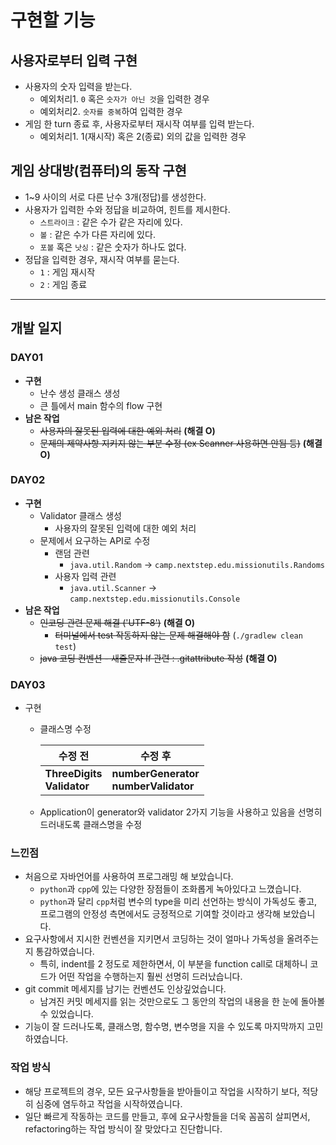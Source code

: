 # 구현할 기능

## 사용자로부터 입력 구현

- 사용자의 숫자 입력을 받는다.
  - 예외처리1. `0` 혹은 `숫자가 아닌 것`을 입력한 경우
  - 예외처리2. `숫자를 중복`하여 입력한 경우
- 게임 한 turn 종료 후, 사용자로부터 재시작 여부를 입력 받는다.
  - 예외처리1. 1(재시작) 혹은 2(종료) 외의 값을 입력한 경우



## 게임 상대방(컴퓨터)의 동작 구현

- 1~9 사이의 서로 다른 난수 3개(정답)를 생성한다.
- 사용자가 입력한 수와 정답을 비교하여, 힌트를 제시한다.
  - `스트라이크` : 같은 수가 같은 자리에 있다.
  - `볼` : 같은 수가 다른 자리에 있다.
  - `포볼` 혹은 `낫싱` : 같은 숫자가 하나도 없다.
- 정답을 입력한 경우, 재시작 여부를 묻는다.
  - `1` : 게임 재시작
  - `2` : 게임 종료



-------------------------

## 개발 일지

### DAY01

- **구현**
  - 난수 생성 클래스 생성
  - 큰 틀에서 main 함수의 flow 구현
- **남은 작업**
  - ~~사용자의 잘못된 입력에 대한 예외 처리~~ **(해결 O)**
  - ~~문제의 제약사항 지키지 않는 부분 수정 (ex Scanner 사용하면 안됨 등)~~ **(해결 O)**



### DAY02

- **구현**
  - Validator 클래스 생성
    - 사용자의 잘못된 입력에 대한 예외 처리
  - 문제에서 요구하는 API로 수정
    - 랜덤 관련
      - `java.util.Random` -> `camp.nextstep.edu.missionutils.Randoms`
    - 사용자 입력 관련
      - `java.util.Scanner` -> `camp.nextstep.edu.missionutils.Console`
- **남은 작업**
  - ~~인코딩 관련 문제 해결 ('UTF-8')~~ **(해결 O)**
    - ~~터미널에서 test 작동하지 않는 문제 해결해야 함~~ (`./gradlew clean test`)
  - ~~java 코딩 컨벤션 - 새줄문자 lf 관련 : .gitattribute 작성~~ **(해결 O)**



### DAY03

- 구현

  - 클래스명 수정

    | 수정 전                            | 수정 후                                      |
    | ---------------------------------- | -------------------------------------------- |
    | **ThreeDigits**<br />**Validator** | **numberGenerator**<br />**numberValidator** |

  - Application이 generator와 validator 2가지 기능을 사용하고 있음을 선명히 드러내도록 클래스명을 수정



### 느낀점

- 처음으로 자바언어를 사용하여 프로그래밍 해 보았습니다.
  - `python`과 `cpp`에 있는 다양한 장점들이 조화롭게 녹아있다고 느꼈습니다.
  - `python`과 달리 `cpp`처럼 변수의 type을 미리 선언하는 방식이 가독성도 좋고, 프로그램의 안정성 측면에서도 긍정적으로 기여할 것이라고 생각해 보았습니다.
- 요구사항에서 지시한 컨벤션을 지키면서 코딩하는 것이 얼마나 가독성을 올려주는지 통감하였습니다.
  - 특히, indent를 2 정도로 제한하면서, 이 부분을 function call로 대체하니 코드가 어떤 작업을 수행하는지 훨씬 선명히 드러났습니다.
- git commit 메세지를 남기는 컨벤션도 인상깊었습니다.
  - 남겨진 커밋 메세지를 읽는 것만으로도 그 동안의 작업의 내용을 한 눈에 돌아볼 수 있었습니다.
- 기능이 잘 드러나도록, 클래스명, 함수명, 변수명을 지을 수 있도록 마지막까지 고민하였습니다.



### 작업 방식

- 해당 프로젝트의 경우, 모든 요구사항들을 받아들이고 작업을 시작하기 보다, 적당히 심중에 염두하고 작업을 시작하였습니다. 
- 일단 빠르게 작동하는 코드를 만들고, 후에 요구사항들을 더욱 꼼꼼히 살피면서, refactoring하는 작업 방식이 잘 맞았다고 진단합니다.

